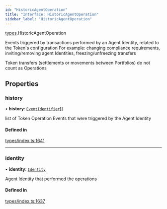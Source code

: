 ```yaml
---
id: "HistoricAgentOperation"
title: "Interface: HistoricAgentOperation"
sidebar_label: "HistoricAgentOperation"
---
```


[types](../../../modules/Types/Types.md).HistoricAgentOperation

Events triggered by transactions performed by an Agent Identity, related to the Token's configuration
  For example: changing compliance requirements, inviting/removing agent Identities, freezing/unfreezing transfers

Token transfers (settlements or movements between Portfolios) do not count as Operations

## Properties

### history

• **history**: [`EventIdentifier`](../EventIdentifier/EventIdentifier.md)[]

list of Token Operation Events that were triggered by the Agent Identity

#### Defined in

[types/index.ts:1641](https://github.com/PolymeshAssociation/polymesh-sdk/blob/2c78f6c34/src/types/index.ts#L1641)

___

### identity

• **identity**: [`Identity`](../../../classes/API/Entities/Identity/Identity.md)

Agent Identity that performed the operations

#### Defined in

[types/index.ts:1637](https://github.com/PolymeshAssociation/polymesh-sdk/blob/2c78f6c34/src/types/index.ts#L1637)
